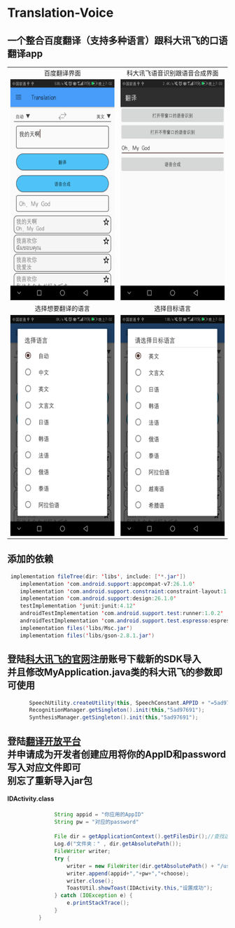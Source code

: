 # Translation-Voice
## 一个整合百度翻译（支持多种语言）跟科大讯飞的口语翻译app
|||
|:--:|:--:|
|百度翻译界面|科大讯飞语音识别跟语音合成界面|
|<div align=center><img width="290" height="505" src="https://github.com/wanghao15536870732/Translation-Voice/blob/master/Screenshot_20180621-190257.png"/></div>|<div align=center><img width="290" height="505" src="https://github.com/wanghao15536870732/Translation-Voice/blob/master/Screenshot_20180621-190304.png"/>|
|选择想要翻译的语言|选择目标语言|
|<div align=center><img width="290" height="505" src="https://github.com/wanghao15536870732/Translation-Voice/blob/master/Screenshot_20180621-190249.png"/></div> |<div align=center><img width="290" height="505" src="https://github.com/wanghao15536870732/Translation-Voice/blob/master/Screenshot_20180621-190238.png"/></div>|

## 添加的依赖
```java
 implementation fileTree(dir: 'libs', include: ['*.jar'])
    implementation 'com.android.support:appcompat-v7:26.1.0'
    implementation 'com.android.support.constraint:constraint-layout:1.1.0'
    implementation 'com.android.support:design:26.1.0'
    testImplementation 'junit:junit:4.12'
    androidTestImplementation 'com.android.support.test:runner:1.0.2'
    androidTestImplementation 'com.android.support.test.espresso:espresso-core:3.0.2'
    implementation files('libs/Msc.jar')
    implementation files('libs/gson-2.8.1.jar')
 ```
 ## 登陆[科大讯飞的官网](http://www.xfyun.cn/)注册账号下载新的SDK导入<br>并且修改MyApplication.java类的科大讯飞的参数即可使用
 ```java
        SpeechUtility.createUtility(this, SpeechConstant.APPID + "=5ad97691");
        RecognitionManager.getSingleton().init(this,"5ad97691");
        SynthesisManager.getSingleton().init(this,"5ad97691");
 ```
 ## 登陆[翻译开放平台](https://fanyi-api.baidu.com/api/trans/product/index)<br>并申请成为开发者创建应用将你的AppID和password写入对应文件即可<br>别忘了重新导入jar包
 #### IDActivity.class
 ```java
                String appid = "你应用的AppID"
                String pw = "对应的password"

                File dir = getApplicationContext().getFilesDir();//查找这个应用下的所有文件所在的目录
                Log.d("文件夹：" , dir.getAbsolutePath());
                FileWriter writer;
                try {
                    writer = new FileWriter(dir.getAbsolutePath() + "/userinfo.txt");
                    writer.append(appid+","+pw+","+choose);
                    writer.close();
                    ToastUtil.showToast(IDActivity.this,"设置成功");
                } catch (IOException e) {
                    e.printStackTrace();
                }
           }
 ```
